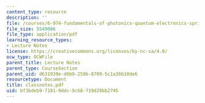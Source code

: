 ```yaml
---
content_type: resource
description: ''
file: /courses/6-974-fundamentals-of-photonics-quantum-electronics-spring-2006/bf3bdeb971819ddc9c68719d28bb2745_classnotes.pdf
file_size: 5549086
file_type: application/pdf
learning_resource_types:
- Lecture Notes
license: https://creativecommons.org/licenses/by-nc-sa/4.0/
ocw_type: OCWFile
parent_title: Lecture Notes
parent_type: CourseSection
parent_uid: d631939e-d6b9-259b-8709-5c1a36b10de6
resourcetype: Document
title: classnotes.pdf
uid: bf3bdeb9-7181-9ddc-9c68-719d28bb2745
---
```

